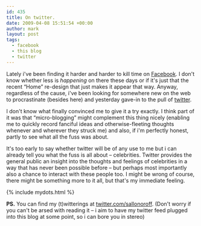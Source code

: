 ```yaml
---
id: 435
title: On twitter.
date: 2009-04-08 15:51:54 +00:00
author: mark
layout: post
tags:
  - facebook
  - this blog
  - twitter
---
```

Lately i've been finding it harder and harder to kill time on [Facebook](http://www.facebook.com/). I don't know whether less is _happening_ on there these days or if it's just that the recent &#8220;Home&#8221; re-design that just makes it appear that way. Anyway, regardless of the cause, i've been looking for somewhere new on the web to procrastinate (besides here) and yesterday gave-in to the pull of [twitter](http://twitter.com/).

I don't know what finally convinced me to give it a try exactly. I think part of it was that &#8220;micro-blogging&#8221; might complement this thing nicely (enabling me to quickly record fanciful ideas and otherwise-fleeting thoughts whenever and wherever they struck me) and also, if i'm perfectly honest, partly to see what all the fuss was about.

It's too early to say whether twitter will be of any use to me but i can already tell you what the fuss is all about &#8211; celebrities. Twitter provides the general public an insight into the thoughts and feelings of celebrities in a way that has never been possible before &#8211; but perhaps most importantly also a chance to interact with these people too. I might be wrong of course, there might be something more to it all, but that's my immediate feeling.

{% include mydots.html %}

**PS.** You can find my (t)witterings at [twitter.com/sallonoroff](http://twitter.com/sallonoroff). (Don't worry if you can't be arsed with reading it &#8211; i aim to have my twitter feed plugged into this blog at some point, so i can bore you in stereo)

